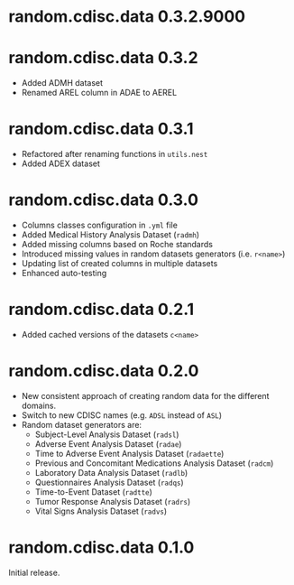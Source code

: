 # random.cdisc.data 0.3.2.9000

# random.cdisc.data 0.3.2

* Added ADMH dataset
* Renamed AREL column in ADAE to AEREL

# random.cdisc.data 0.3.1

* Refactored after renaming functions in `utils.nest`
* Added ADEX dataset

# random.cdisc.data 0.3.0

* Columns classes configuration in `.yml` file
* Added Medical History Analysis Dataset (`radmh`)
* Added missing columns based on Roche standards
* Introduced missing values in random datasets generators (i.e. `r<name>`)
* Updating list of created columns in multiple datasets
* Enhanced auto-testing

# random.cdisc.data 0.2.1

* Added cached versions of the datasets `c<name>`

# random.cdisc.data 0.2.0

* New consistent approach of creating random data for the different domains.
* Switch to new CDISC names (e.g. `ADSL` instead of `ASL`)
* Random dataset generators are:
    - Subject-Level Analysis Dataset (`radsl`)
    - Adverse Event Analysis Dataset (`radae`)
    - Time to Adverse Event Analysis Dataset (`radaette`)
    - Previous and Concomitant Medications Analysis Dataset (`radcm`)
    - Laboratory Data Analysis Dataset (`radlb`)
    - Questionnaires Analysis Dataset (`radqs`)
    - Time-to-Event Dataset (`radtte`)
    - Tumor Response Analysis Dataset (`radrs`)
    - Vital Signs Analysis Dataset (`radvs`)

# random.cdisc.data 0.1.0

Initial release.

